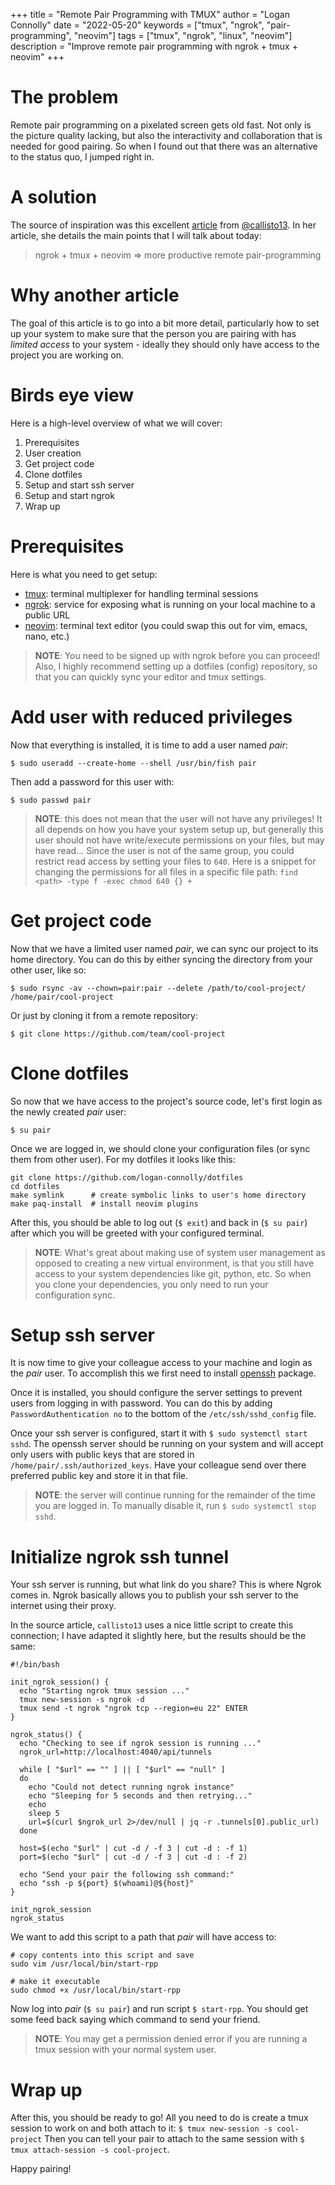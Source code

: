+++
title = "Remote Pair Programming with TMUX"
author = "Logan Connolly"
date = "2022-05-20"
keywords = ["tmux", "ngrok", "pair-programming", "neovim"]
tags = ["tmux", "ngrok", "linux", "neovim"]
description = "Improve remote pair programming with ngrok + tmux + neovim"
+++

# The problem

Remote pair programming on a pixelated screen gets old fast. Not only is the picture quality lacking, but also the interactivity and collaboration that is needed for good pairing. So when I found out that there was an alternative to the status quo, I jumped right in.

# A solution

The source of inspiration was this excellent [article](https://cbctl.dev/blog/remote-pair-programming) from [@callisto13](https://github.com/callisto13). In her article, she details the main points that I will talk about today: 

> ngrok + tmux + neovim => more productive remote pair-programming

# Why another article

The goal of this article is to go into a bit more detail, particularly how to set up your system to make sure that the person you are pairing with has _limited access_ to your system - ideally they should only have access to the project you are working on.

# Birds eye view

Here is a high-level overview of what we will cover:

1. Prerequisites
2. User creation
3. Get project code
4. Clone dotfiles
5. Setup and start ssh server
6. Setup and start ngrok
7. Wrap up

# Prerequisites

Here is what you need to get setup:

- [tmux](https://github.com/tmux/tmux): terminal multiplexer for handling terminal sessions
- [ngrok](https://ngrok.com/): service for exposing what is running on your local machine to a public URL
- [neovim](https://neovim.io/): terminal text editor (you could swap this out for vim, emacs, nano, etc.)

> **NOTE**: You need to be signed up with ngrok before you can proceed! Also, I highly recommend setting up a dotfiles (config) repository, so that you can quickly sync your editor and tmux settings.

# Add user with reduced privileges

Now that everything is installed, it is time to add a user named _pair_:

`$ sudo useradd --create-home --shell /usr/bin/fish pair`

Then add a password for this user with:

`$ sudo passwd pair`

> **NOTE**: this does not mean that the user will not have any privileges! It all depends on how you have your system setup up, but generally this user should not have write/execute permissions on your files, but may have read... Since the user is not of the same group, you could restrict read access by setting your files to `640`. Here is a snippet for changing the permissions for all files in a specific file path: `find <path> -type f -exec chmod 640 {} +
`

# Get project code

Now that we have a limited user named _pair_, we can sync our project to its home directory. You can do this by either syncing the directory from your other user, like so:

`$ sudo rsync -av --chown=pair:pair --delete /path/to/cool-project/ /home/pair/cool-project`

Or just by cloning it from a remote repository:

`$ git clone https://github.com/team/cool-project`

# Clone dotfiles

So now that we have access to the project's source code, let's first login as the newly created _pair_ user:

`$ su pair`

Once we are logged in, we should clone your configuration files (or sync them from other user). For my dotfiles it looks like this:

```shell
git clone https://github.com/logan-connolly/dotfiles
cd dotfiles
make symlink      # create symbolic links to user's home directory
make paq-install  # install neovim plugins
```
After this, you should be able to log out (`$ exit`) and back in (`$ su pair`) after which you will be greeted with your configured terminal.

> **NOTE**: What's great about making use of system user management as opposed to creating a new virtual environment, is that you still have access to your system dependencies like git, python, etc. So when you clone your dependencies, you only need to run your configuration sync.

# Setup ssh server

It is now time to give your colleague access to your machine and login as the _pair_ user. To accomplish this we first need to install [openssh](https://www.openssh.com/) package.

Once it is installed, you should configure the server settings to prevent users from logging in with password. You can do this by adding `PasswordAuthentication no` to the bottom of the `/etc/ssh/sshd_config` file.

Once your ssh server is configured, start it with `$ sudo systemctl start sshd`. The openssh server should be running on your system and will accept only users with public keys that are stored in `/home/pair/.ssh/authorized_keys`. Have your colleague send over there preferred public key and store it in that file.

> **NOTE**: the server will continue running for the remainder of the time you are logged in. To manually disable it, run `$ sudo systemctl stop sshd`.

# Initialize ngrok ssh tunnel

Your ssh server is running, but what link do you share? This is where Ngrok comes in. Ngrok basically allows you to publish your ssh server to the internet using their proxy. 

In the source article, `callisto13` uses a nice little script to create this connection; I have adapted it slightly here, but the results should be the same:

```shell
#!/bin/bash

init_ngrok_session() {
  echo "Starting ngrok tmux session ..."
  tmux new-session -s ngrok -d
  tmux send -t ngrok "ngrok tcp --region=eu 22" ENTER
}

ngrok_status() {
  echo "Checking to see if ngrok session is running ..."
  ngrok_url=http://localhost:4040/api/tunnels

  while [ "$url" == "" ] || [ "$url" == "null" ]
  do
    echo "Could not detect running ngrok instance"
    echo "Sleeping for 5 seconds and then retrying..."
    echo
    sleep 5
    url=$(curl $ngrok_url 2>/dev/null | jq -r .tunnels[0].public_url)
  done

  host=$(echo "$url" | cut -d / -f 3 | cut -d : -f 1)
  port=$(echo "$url" | cut -d / -f 3 | cut -d : -f 2)

  echo "Send your pair the following ssh command:"
  echo "ssh -p ${port} $(whoami)@${host}"
}

init_ngrok_session
ngrok_status
```
We want to add this script to a path that _pair_ will have access to:

```shell
# copy contents into this script and save
sudo vim /usr/local/bin/start-rpp 

# make it executable
sudo chmod +x /usr/local/bin/start-rpp
```

Now log into _pair_ (`$ su pair`) and run script `$ start-rpp`. You should get some feed back saying which command to send your friend.

> **NOTE**: You may get a permission denied error if you are running a tmux session with your normal system user.

# Wrap up

After this, you should be ready to go! All you need to do is create a tmux session to work on and both attach to it: `$ tmux new-session -s cool-project` Then you can tell your pair to attach to the same session with `$ tmux attach-session -s cool-project`.

Happy pairing!

